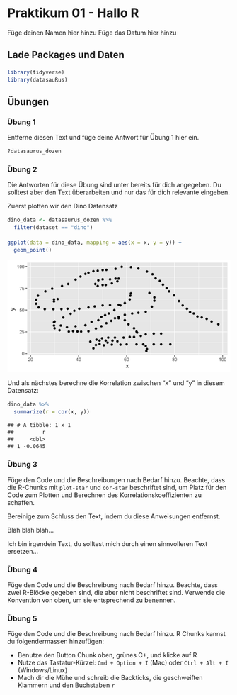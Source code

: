 Praktikum 01 - Hallo R
================
Füge deinen Namen hier hinzu
Füge das Datum hier hinzu

## Lade Packages und Daten

``` r
library(tidyverse) 
library(datasauRus)
```

## Übungen

### Übung 1

Entferne diesen Text und füge deine Antwort für Übung 1 hier ein.

``` r
?datasaurus_dozen
```

### Übung 2

Die Antworten für diese Übung sind unter bereits für dich angegeben. Du
solltest aber den Text überarbeiten und nur das für dich relevante
eingeben.

Zuerst plotten wir den Dino Datensatz

``` r
dino_data <- datasaurus_dozen %>%
  filter(dataset == "dino")

ggplot(data = dino_data, mapping = aes(x = x, y = y)) +
  geom_point()
```

![](prak-01_files/figure-gfm/plot-dino-1.png)<!-- -->

Und als nächstes berechne die Korrelation zwischen “x” und “y” in diesem
Datensatz:

``` r
dino_data %>%
  summarize(r = cor(x, y))
```

    ## # A tibble: 1 x 1
    ##         r
    ##     <dbl>
    ## 1 -0.0645

### Übung 3

Füge den Code und die Beschreibungen nach Bedarf hinzu. Beachte, dass
die R-Chunks mit `plot-star` und `cor-star` beschriftet sind, um Platz
für den Code zum Plotten und Berechnen des Korrelationskoeffizienten zu
schaffen.

Bereinige zum Schluss den Text, indem du diese Anweisungen entfernst.

Blah blah blah…

Ich bin irgendein Text, du solltest mich durch einen sinnvolleren Text
ersetzen…

### Übung 4

Füge den Code und die Beschreibung nach Bedarf hinzu. Beachte, dass zwei
R-Blöcke gegeben sind, die aber nicht beschriftet sind. Verwende die
Konvention von oben, um sie entsprechend zu benennen.

### Übung 5

Füge den Code und die Beschreibung nach Bedarf hinzu. R Chunks kannst du
folgendermassen hinzufügen:

-   Benutze den Button Chunk oben, grünes C+, und klicke auf R
-   Nutze das Tastatur-Kürzel: `Cmd + Option + I` (Mac) oder
    `Ctrl + Alt + I` (Windows/Linux)
-   Mach dir die Mühe und schreib die Backticks, die geschweiften
    Klammern und den Buchstaben `r`
